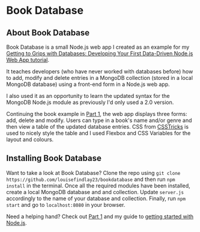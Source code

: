 # Book Database

## About Book Database

Book Database is a small Node.js web app I created as an example for my [Getting to Grips with Databases: Developing Your First Data-Driven Node.js Web App tutorial](https://www.section.io/engineering-education/working-with-databases-part2).

It teaches developers (who have never worked with databases before) how to add, modify and delete entries in a MongoDB collection (stored in a local MongoDB database) using a front-end form in a Node.js web app. 

I also used it as an opportunity to learn the updated syntax for the MongoDB Node.js module as previously I'd only used a 2.0 version.

Continuing the book example in [Part 1](https://louisefindlay.com/blog/getting-to-grips-with-databases-part1), the web app displays three forms: add, delete and modify. Users can type in a book's name and/or genre and then view a table of the updated database entries. CSS from [CSSTricks](https://css-tricks.com/complete-guide-table-element) is used to nicely style the table and I used Flexbox and CSS Variables for the layout and colours.

## Installing Book Database

Want to take a look at Book Database? Clone the repo using `git clone https://github.com/louisefindlay23/bookdatabase` and then run `npm install` in the terminal. Once all the required modules have been installed, create a local MongoDB database and and collection. Update `server.js` accordingly to the name of your database and collection. Finally, run `npm start` and go to `localhost:8080` in your browser.

Need a helping hand? Check out [Part 1](https://louisefindlay.com/blog/getting-to-grips-with-databases-part1) and my guide to [getting started with Node.js](https://louisefindlay.com/blog/static-site-to-nodejs-web-app).